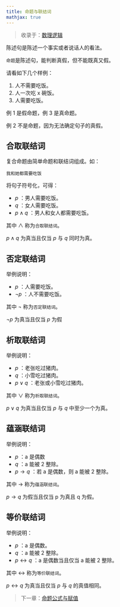 ```yaml
---
title: 命题与联结词
mathjax: true
---
```


> 收录于：[数理逻辑](/logic)

陈述句是陈述一个事实或者说话人的看法。

`命题`是陈述句，能判断真假，但不能既真又假。

请看如下几个样例：

1. 人不需要吃饭。
2. 人一次吃 x 碗饭。
3. 人需要吃饭。

例 1 是假命题，例 3 是真命题。

例 2 不是命题，因为无法确定句子的真假。

## 合取联结词

复合命题由简单命题和联结词组成。如：

```
我和她都需要吃饭
```

将句子符号化，可得：

- $p$ ：男人需要吃饭。
- $q$ ：女人需要吃饭。
- $p\land q$ ：男人和女人都需要吃饭。

其中 $\land$ 称为`合取联结词`。

$p \land q$ 为真当且仅当 $p$ 与 $q$ 同时为真。

## 否定联结词

举例说明：

- $p$ ：人需要吃饭。
- $\neg p$ ：人不需要吃饭。

其中 $\neg$ 称为`否定联结词`。

$\neg p$ 为真当且仅当 $p$ 为假

## 析取联结词

举例说明：

- $p$ ：老张吃过猪肉。
- $q$ ：小雪吃过猪肉。
- $p\lor q$ ：老张或小雪吃过猪肉。

其中 $\lor$ 称为`析取联结词`。

$p\lor q$ 为真当且仅当 $p$ 与 $q$ 中至少一个为真。

## 蕴涵联结词

举例说明：

- $p$ ：a 是偶数
- $q$ ：a 能被 2 整除。
- $p\rightarrow q$ ：若 a 是偶数，则 a 能被 2 整除。

其中 $\rightarrow$ 称为`蕴涵联结词`。

$p \rightarrow q$ 为假当且仅当 p 为真且 q 为假。

## 等价联结词

举例说明：

- $p$ ：a 是偶数。
- $q$ ：a 能被 2 整除。
- $p \leftrightarrow q$ ：a 是偶数当且仅当 a 能被 2 整除。

其中 $\leftrightarrow$ 称为`等价联结词`。

$p \leftrightarrow q$ 为真当且仅当 $p$ 与 $q$ 的真值相同。

> 下一章：[命题公式与赋值](/logic/formula)
